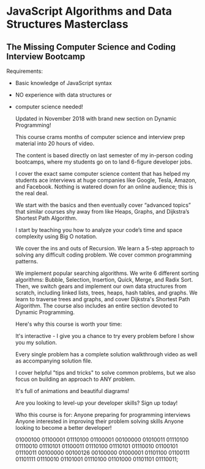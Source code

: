 # JavaScript Algorithms and Data Structures Masterclass

## The Missing Computer Science and Coding Interview Bootcamp

Requirements:

- Basic knowledge of JavaScript syntax
- NO experience with data structures or
- computer science needed!

  Updated in November 2018 with brand new section
  on Dynamic Programming!

  This course crams months of computer science and interview prep material into 20 hours of video.

  The content is based directly on last semester of my in-person coding bootcamps, where my students go on to land 6-figure developer jobs.

  I cover the exact same computer science content that has helped my students ace interviews at huge companies like Google, Tesla, Amazon, and Facebook. Nothing is watered down for an online audience; this is the real deal.

  We start with the basics and then eventually cover “advanced topics” that similar courses shy away from like Heaps, Graphs, and Dijkstra’s Shortest Path Algorithm.

  I start by teaching you how to analyze your code’s time and space complexity using Big O notation.

  We cover the ins and outs of Recursion. We learn a 5-step approach to solving any difficult coding problem. We cover common programming patterns.

  We implement popular searching algorithms. We write 6 different sorting algorithms: Bubble, Selection, Insertion, Quick, Merge, and Radix Sort. Then, we switch gears and implement our own data structures from scratch, including linked lists, trees, heaps, hash tables, and graphs. We learn to traverse trees and graphs, and cover Dijkstra's Shortest Path Algorithm. The course also includes an entire section devoted to Dynamic Programming.

  Here's why this course is worth your time:

  It's interactive - I give you a chance to try every problem before I show you my solution.

  Every single problem has a complete solution walkthrough video as well as accompanying solution file.

  I cover helpful "tips and tricks" to solve common problems, but we also focus on building an approach to ANY problem.

  It's full of animations and beautiful diagrams!

  Are you looking to level-up your developer skills? Sign up today!

  Who this course is for:
  Anyone preparing for programming interviews
  Anyone interested in
  improving their problem solving skills
  Anyone looking to become a better developer!

  01000100 01100001 01110100 01100001 00100000 01010011 01110100 01110010 01110101 01100011 01110100 01110101 01110010 01100101 01110011 00100000 00100126 00100000 01000001 01101100 01100111 01101111 01110010 01101001 01110100 01101000 01101101 01110011;
